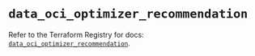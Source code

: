 # `data_oci_optimizer_recommendation`

Refer to the Terraform Registry for docs: [`data_oci_optimizer_recommendation`](https://registry.terraform.io/providers/oracle/oci/6.18.0/docs/data-sources/optimizer_recommendation).
